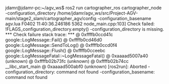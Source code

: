 jdamr@jdamr-pc:~/agv_ws$ ros2 run cartographer_ros cartographer_node
-configuration_directory /home/jdamr/agv_ws/src/Project-AGV-main/stage2_slam/cartographer_agv/config
-configuration_basename agv.lua
F0402 11:40:36.246186  5362 node_main.cpp:103] Check failed: !FLAGS_configuration_directory.empty() -configuration_directory is missing.
*** Check failure stack trace: ***
    @     0xffffb0ccd41c  google::LogMessage::Fail()
    @     0xffffb0cd46d0  google::LogMessage::SendToLog()
    @     0xffffb0ccd0f4  google::LogMessage::Flush()
    @     0xffffb0cceebc  google::LogMessageFatal::~LogMessageFatal()
    @     0xaaaad5007a40  (unknown)
    @     0xffffb02b73fc  (unknown)
    @     0xffffb02b74cc  __libc_start_main
    @     0xaaaad500abf0  (unknown)
[ros2run]: Aborted
-configuration_directory: command not found
-configuration_basename: command not found

